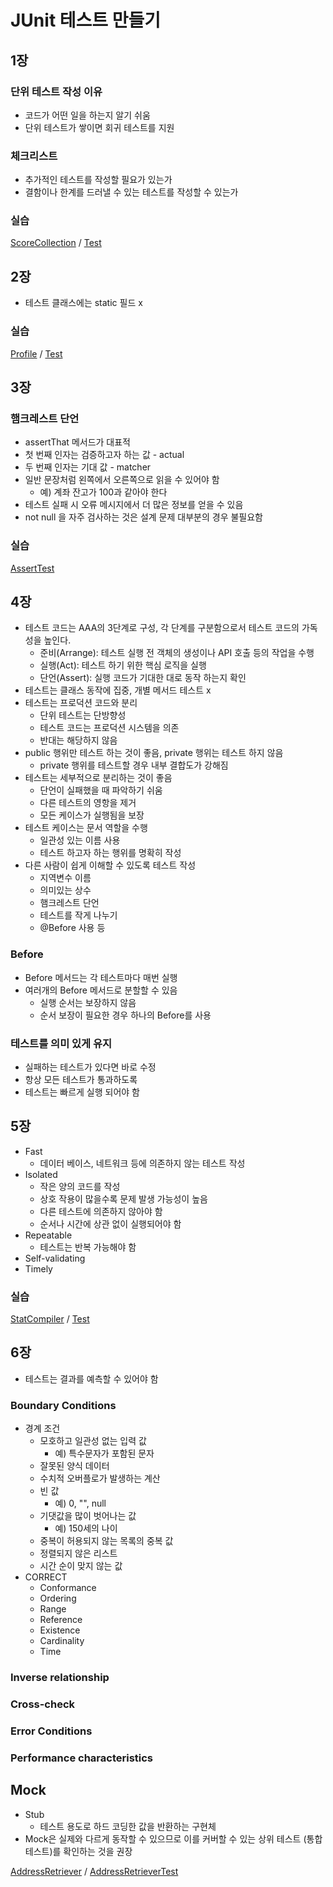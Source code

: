 # JUnit 테스트 만들기

## 1장

### 단위 테스트 작성 이유
- 코드가 어떤 일을 하는지 알기 쉬움
- 단위 테스트가 쌓이면 회귀 테스트를 지원

### 체크리스트
- 추가적인 테스트를 작성할 필요가 있는가
- 결함이나 한계를 드러낼 수 있는 테스트를 작성할 수 있는가

### 실습

[ScoreCollection](src/main/java/com/example/section1/ScoreCollection.java) / [Test](src/test/java/com/example/section1/ScoreCollectionTest.java)

## 2장

- 테스트 클래스에는 static 필드 x

### 실습

[Profile](src/main/java/com/example/section1/Profile.java) / [Test](src/test/java/com/example/section1/ProfileTest.java)

## 3장

### 햄크레스트 단언
- assertThat 메서드가 대표적
- 첫 번째 인자는 검증하고자 하는 값 - actual
- 두 번째 인자는 기대 값 - matcher
- 일반 문장처럼 왼쪽에서 오른쪽으로 읽을 수 있어야 함
  - 예) 계좌 잔고가 100과 같아야 한다
- 테스트 실패 시 오류 메시지에서 더 많은 정보를 얻을 수 있음
- not null 을 자주 검사하는 것은 설계 문제 대부분의 경우 불필요함

### 실습

[AssertTest](src/test/java/com/example/section1/scratch/AssertTest.java)

## 4장
- 테스트 코드는 AAA의 3단계로 구성, 각 단계를 구분함으로서 테스트 코드의 가독성을 높인다. 
  - 준비(Arrange): 테스트 실행 전 객체의 생성이나 API 호출 등의 작업을 수행
  - 실행(Act): 테스트 하기 위한 핵심 로직을 실행
  - 단언(Assert): 실행 코드가 기대한 대로 동작 하는지 확인
- 테스트는 클래스 동작에 집중, 개별 메서드 테스트 x
- 테스트는 프로덕션 코드와 분리
  - 단위 테스트는 단방향성
  - 테스트 코드는 프로덕션 시스템을 의존
  - 반대는 해당하지 않음
- public 행위만 테스트 하는 것이 좋음, private 행위는 테스트 하지 않음
  - private 행위를 테스트할 경우 내부 결합도가 강해짐
- 테스트는 세부적으로 분리하는 것이 좋음
  - 단언이 실패했을 때 파악하기 쉬움
  - 다른 테스트의 영항을 제거
  - 모든 케이스가 실행됨을 보장
- 테스트 케이스는 문서 역할을 수행
  - 일관성 있는 이름 사용
  - 테스트 하고자 하는 행위를 명확히 작성
- 다른 사람이 쉽게 이해할 수 있도록 테스트 작성
  - 지역변수 이름
  - 의미있는 상수
  - 햄크레스트 단언
  - 테스트를 작게 나누기
  - @Before 사용 등

### Before
- Before 메서드는 각 테스트마다 매번 실행
- 여러개의 Before 메서드로 분할할 수 있음
  - 실행 순서는 보장하지 않음
  - 순서 보장이 필요한 경우 하나의 Before를 사용

### 테스트를 의미 있게 유지
- 실패하는 테스트가 있다면 바로 수정
- 항상 모든 테스트가 통과하도록
- 테스트는 빠르게 실행 되어야 함

## 5장
- Fast
  - 데이터 베이스, 네트워크 등에 의존하지 않는 테스트 작성
- Isolated
  - 작은 양의 코드를 작성
  - 상호 작용이 많을수록 문제 발생 가능성이 높음
  - 다른 테스트에 의존하지 않아야 함
  - 순서나 시간에 상관 없이 실행되어야 함
- Repeatable
  - 테스트는 반복 가능해야 함
- Self-validating
- Timely

### 실습

[StatCompiler](src/main/java/com/example/section1/domain/StatCompiler.java) / [Test](src/test/java/com/example/section1/domain/StatCompilerTest.java)


## 6장
- 테스트는 결과를 예측할 수 있어야 함

### Boundary Conditions
- 경계 조건
  - 모호하고 일관성 없는 입력 값
    - 예) 특수문자가 포함된 문자
  - 잘못된 양식 데이터
  - 수치적 오버플로가 발생하는 계산
  - 빈 값
    - 예) 0, "", null
  - 기댓값을 많이 벗어나는 값
    - 예) 150세의 나이
  - 중복이 허용되지 않는 목록의 중복 값
  - 정렬되지 않은 리스트
  - 시간 순이 맞지 않는 값
- CORRECT
  - Conformance
  - Ordering
  - Range
  - Reference
  - Existence
  - Cardinality
  - Time
### Inverse relationship

### Cross-check

### Error Conditions

### Performance characteristics

## Mock

- Stub
  - 테스트 용도로 하드 코딩한 값을 반환하는 구현체
- Mock은 실제와 다르게 동작할 수 있으므로 이를 커버할 수 있는 상위 테스트 (통합 테스트)를 확인하는 것을 권장

[AddressRetriever](src/main/java/com/example/section1/AddressRetriever.java) / [AddressRetrieverTest](src/test/java/com/example/section1/AddressRetrieverTest.java)
